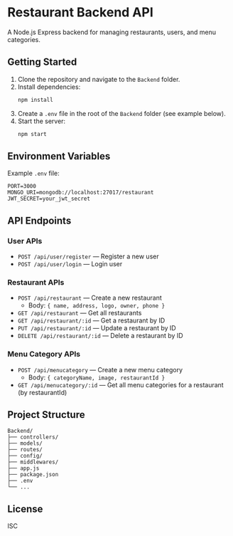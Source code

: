 # Restaurant Backend API

A Node.js Express backend for managing restaurants, users, and menu categories.

## Getting Started

1. Clone the repository and navigate to the `Backend` folder.
2. Install dependencies:
   ```bash
   npm install
   ```
3. Create a `.env` file in the root of the `Backend` folder (see example below).
4. Start the server:
   ```bash
   npm start
   ```

## Environment Variables

Example `.env` file:
```
PORT=3000
MONGO_URI=mongodb://localhost:27017/restaurant
JWT_SECRET=your_jwt_secret
```

## API Endpoints

### User APIs
- `POST /api/user/register` — Register a new user
- `POST /api/user/login` — Login user

### Restaurant APIs
- `POST /api/restaurant` — Create a new restaurant
  - Body: `{ name, address, logo, owner, phone }`
- `GET /api/restaurant` — Get all restaurants
- `GET /api/restaurant/:id` — Get a restaurant by ID
- `PUT /api/restaurant/:id` — Update a restaurant by ID
- `DELETE /api/restaurant/:id` — Delete a restaurant by ID

### Menu Category APIs
- `POST /api/menucategory` — Create a new menu category
  - Body: `{ categoryName, image, restaurantId }`
- `GET /api/menucategory/:id` — Get all menu categories for a restaurant (by restaurantId)

## Project Structure

```
Backend/
├── controllers/
├── models/
├── routes/
├── config/
├── middlewares/
├── app.js
├── package.json
├── .env
└── ...
```

## License
ISC

